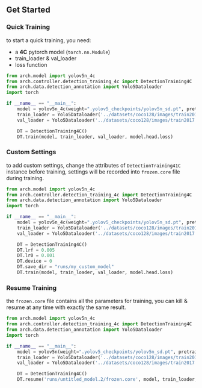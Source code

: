 ## Get Started
### Quick Training
to start a quick training, you need:
- a **4C** pytorch model (`torch.nn.Module`)
- train_loader & val_loader
- loss function

```python
from arch.model import yolov5n_4c
from arch.controller.detection_training_4c import DetectionTraining4C
from arch.data.detection_annotation import Yolo5Dataloader
import torch

if __name__ == "__main__":
    model = yolov5n_4c(weight=".yolov5_checkpoints/yolov5n_sd.pt", pretrained=True).replace_activation(torch.nn.SiLU)
    train_loader = Yolo5Dataloader('../datasets/coco128/images/train2017', 640, 2)
    val_loader = Yolo5Dataloader('../datasets/coco128/images/train2017', 640, 2)

    DT = DetectionTraining4C()
    DT.train(model, train_loader, val_loader, model.head.loss)
```
### Custom Settings
to add custom settings, change the attributes of `DetectionTraining41C` instance before training, settings will be recorded into `frozen.core` file during training.

```python
from arch.model import yolov5n_4c
from arch.controller.detection_training_4c import DetectionTraining4C
from arch.data.detection_annotation import Yolo5Dataloader
import torch

if __name__ == "__main__":
    model = yolov5n_4c(weight=".yolov5_checkpoints/yolov5n_sd.pt", pretrained=True).replace_activation(torch.nn.SiLU)
    train_loader = Yolo5Dataloader('../datasets/coco128/images/train2017', 640, 2)
    val_loader = Yolo5Dataloader('../datasets/coco128/images/train2017', 640, 2)

    DT = DetectionTraining4C()
    DT.lrf = 0.005
    DT.lr0 = 0.001
    DT.device = 0
    DT.save_dir = "runs/my_custom_model"
    DT.train(model, train_loader, val_loader, model.head.loss)
```

### Resume Training
the `frozen.core` file contains all the parameters for training, you can kill & resume at any time with exactly the same result.

```python
from arch.model import yolov5n_4c
from arch.controller.detection_training_4c import DetectionTraining4C
from arch.data.detection_annotation import Yolo5Dataloader
import torch

if __name__ == "__main__":
    model = yolov5n(weight=".yolov5_checkpoints/yolov5n_sd.pt", pretrained=True).replace_activation(torch.nn.SiLU)
    train_loader = Yolo5Dataloader('../datasets/coco128/images/train2017', 640, 2)
    val_loader = Yolo5Dataloader('../datasets/coco128/images/train2017', 640, 2)

    DT = DetectionTraining4C()
    DT.resume('runs/untitled_model.2/frozen.core', model, train_loader, val_loader, model.head.loss)
```


